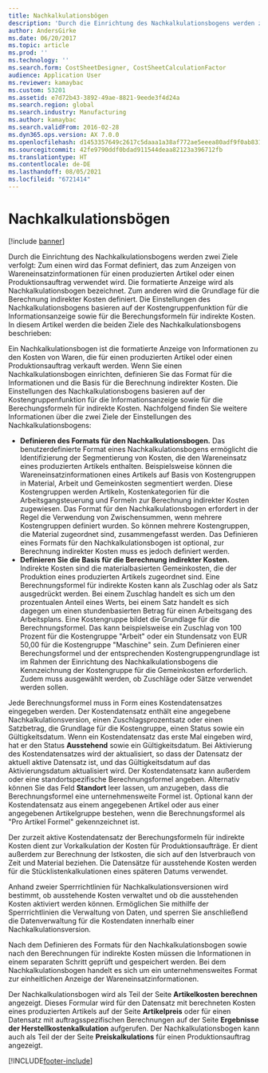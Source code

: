 ```yaml
---
title: Nachkalkulationsbögen
description: 'Durch die Einrichtung des Nachkalkulationsbogens werden zwei Ziele verfolgt: Zum einen wird das Format definiert, das zum Anzeigen von Wareneinsatzinformationen für einen produzierten Artikel oder einen Produktionsauftrag verwendet wird. Die formatierte Anzeige wird als Nachkalkulationsbogen bezeichnet. Zum anderen wird die Grundlage für die Berechnung indirekter Kosten definiert. Die Einstellungen des Nachkalkulationsbogens basieren auf der Kostengruppenfunktion für die Informationsanzeige sowie für die Berechungsformeln für indirekte Kosten. In diesem Artikel werden die beiden Ziele des Nachkalkulationsbogens beschrieben:'
author: AndersGirke
ms.date: 06/20/2017
ms.topic: article
ms.prod: ''
ms.technology: ''
ms.search.form: CostSheetDesigner, CostSheetCalculationFactor
audience: Application User
ms.reviewer: kamaybac
ms.custom: 53201
ms.assetid: e7d72b43-3892-49ae-8821-9eede3f4d24a
ms.search.region: global
ms.search.industry: Manufacturing
ms.author: kamaybac
ms.search.validFrom: 2016-02-28
ms.dyn365.ops.version: AX 7.0.0
ms.openlocfilehash: d1453357649c2617c5daaa1a38af772ae5eeea80adf9f0ab8316e9f46f1a78fb
ms.sourcegitcommit: 42fe9790ddf0bdad911544deaa82123a396712fb
ms.translationtype: HT
ms.contentlocale: de-DE
ms.lasthandoff: 08/05/2021
ms.locfileid: "6721414"
---
```

# <a name="costing-sheets"></a>Nachkalkulationsbögen

[!include [banner](../includes/banner.md)]

Durch die Einrichtung des Nachkalkulationsbogens werden zwei Ziele verfolgt: Zum einen wird das Format definiert, das zum Anzeigen von Wareneinsatzinformationen für einen produzierten Artikel oder einen Produktionsauftrag verwendet wird. Die formatierte Anzeige wird als Nachkalkulationsbogen bezeichnet. Zum anderen wird die Grundlage für die Berechnung indirekter Kosten definiert. Die Einstellungen des Nachkalkulationsbogens basieren auf der Kostengruppenfunktion für die Informationsanzeige sowie für die Berechungsformeln für indirekte Kosten. In diesem Artikel werden die beiden Ziele des Nachkalkulationsbogens beschrieben: 

Ein Nachkalkulationsbogen ist die formatierte Anzeige von Informationen zu den Kosten von Waren, die für einen produzierten Artikel oder einen Produktionsauftrag verkauft werden. Wenn Sie einen Nachkalkulationsbogen einrichten, definieren Sie das Format für die Informationen und die Basis für die Berechnung indirekter Kosten. Die Einstellungen des Nachkalkulationsbogens basieren auf der Kostengruppenfunktion für die Informationsanzeige sowie für die Berechungsformeln für indirekte Kosten. Nachfolgend finden Sie weitere Informationen über die zwei Ziele der Einstellungen des Nachkalkulationsbogens:
-   **Definieren des Formats für den Nachkalkulationsbogen.** Das benutzerdefinierte Format eines Nachkalkulationsbogens ermöglicht die Identifizierung der Segmentierung von Kosten, die den Wareneinsatz eines produzierten Artikels enthalten. Beispielsweise können die Wareneinsatzinformationen eines Artikels auf Basis von Kostengruppen in Material, Arbeit und Gemeinkosten segmentiert werden. Diese Kostengruppen werden Artikeln, Kostenkategorien für die Arbeitsgangsteuerung und Formeln zur Berechnung indirekter Kosten zugewiesen. Das Format für den Nachkalkulationsbogen erfordert in der Regel die Verwendung von Zwischensummen, wenn mehrere Kostengruppen definiert wurden. So können mehrere Kostengruppen, die Material zugeordnet sind, zusammengefasst werden. Das Definieren eines Formats für den Nachkalkulationsbogen ist optional, zur Berechnung indirekter Kosten muss es jedoch definiert werden.
-   **Definieren Sie die Basis für die Berechnung indirekter Kosten.** Indirekte Kosten sind die materialbasierten Gemeinkosten, die der Produktion eines produzierten Artikels zugeordnet sind. Eine Berechnungsformel für indirekte Kosten kann als Zuschlag oder als Satz ausgedrückt werden. Bei einem Zuschlag handelt es sich um den prozentualen Anteil eines Werts, bei einem Satz handelt es sich dagegen um einen stundenbasierten Betrag für einen Arbeitsgang des Arbeitsplans. Eine Kostengruppe bildet die Grundlage für die Berechnungsformel. Das kann beispielsweise ein Zuschlag von 100 Prozent für die Kostengruppe "Arbeit" oder ein Stundensatz von EUR 50,00 für die Kostengruppe "Maschine" sein. Zum Definieren einer Berechungsformel und der entsprechenden Kostengruppengrundlage ist im Rahmen der Einrichtung des Nachkalkulationsbogens die Kennzeichnung der Kostengruppe für die Gemeinkosten erforderlich. Zudem muss ausgewählt werden, ob Zuschläge oder Sätze verwendet werden sollen.

Jede Berechnungsformel muss in Form eines Kostendatensatzes eingegeben werden. Der Kostendatensatz enthält eine angegebene Nachkalkulationsversion, einen Zuschlagsprozentsatz oder einen Satzbetrag, die Grundlage für die Kostengruppe, einen Status sowie ein Gültigkeitsdatum. Wenn ein Kostendatensatz das erste Mal eingeben wird, hat er den Status **Ausstehend** sowie ein Gültigkeitsdatum. Bei Aktivierung des Kostendatensatzes wird der aktualisiert, so dass der Datensatz der aktuell aktive Datensatz ist, und das Gültigkeitsdatum auf das Aktivierungsdatum aktualisiert wird. Der Kostendatensatz kann außerdem oder eine standortspezifische Berechnungsformel angeben. Alternativ können Sie das Feld **Standort** leer lassen, um anzugeben, dass die Berechnungsformel eine unternehmensweite Formel ist. Optional kann der Kostendatensatz aus einem angegebenen Artikel oder aus einer angegebenen Artikelgruppe bestehen, wenn die Berechnungsformel als "Pro Artikel Formel" gekennzeichnet ist. 

Der zurzeit aktive Kostendatensatz der Berechungsformeln für indirekte Kosten dient zur Vorkalkulation der Kosten für Produktionsaufträge. Er dient außerdem zur Berechnung der Istkosten, die sich auf den Istverbrauch von Zeit und Material beziehen. Die Datensätze für ausstehende Kosten werden für die Stücklistenkalkulationen eines späteren Datums verwendet. 

Anhand zweier Sperrrichtlinien für Nachkalkulationsversionen wird bestimmt, ob ausstehende Kosten verwaltet und ob die ausstehenden Kosten aktiviert werden können. Ermöglichen Sie mithilfe der Sperrrichtlinien die Verwaltung von Daten, und sperren Sie anschließend die Datenverwaltung für die Kostendaten innerhalb einer Nachkalkulationsversion. 

Nach dem Definieren des Formats für den Nachkalkulationsbogen sowie nach den Berechnungen für indirekte Kosten müssen die Informationen in einem separaten Schritt geprüft und gespeichert werden. Bei dem Nachkalkulationsbogen handelt es sich um ein unternehmensweites Format zur einheitlichen Anzeige der Wareneinsatzinformationen. 

Der Nachkalkulationsbogen wird als Teil der Seite **Artikelkosten berechnen** angezeigt. Dieses Formular wird für den Datensatz mit berechneten Kosten eines produzierten Artikels auf der Seite **Artikelpreis** oder für einen Datensatz mit auftragsspezifischen Berechnungen auf der Seite **Ergebnisse der Herstellkostenkalkulation** aufgerufen. Der Nachkalkulationsbogen kann auch als Teil der der Seite **Preiskalkulations** für einen Produktionsauftrag angezeigt.







[!INCLUDE[footer-include](../../includes/footer-banner.md)]